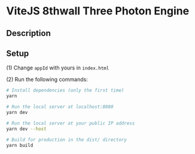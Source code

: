 # ViteJS 8thwall Three Photon Engine

## Description

## Setup

(1) Change `appId` with yours in `index.html`

(2) Run the following commands:

```bash
# Install dependencies (only the first time)
yarn

# Run the local server at localhost:8080
yarn dev

# Run the local server at your public IP address
yarn dev --host

# Build for production in the dist/ directory
yarn build
```
